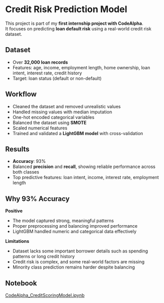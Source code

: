 # Credit Risk Prediction Model

This project is part of my **first internship project with CodeAlpha**.  
It focuses on predicting **loan default risk** using a real-world credit risk dataset.

## Dataset
- Over **32,000 loan records**  
- Features: age, income, employment length, home ownership, loan intent, interest rate, credit history  
- Target: loan status (default or non-default)

## Workflow
- Cleaned the dataset and removed unrealistic values  
- Handled missing values with median imputation  
- One-hot encoded categorical variables  
- Balanced the dataset using **SMOTE**  
- Scaled numerical features  
- Trained and validated a **LightGBM model** with cross-validation

## Results
- **Accuracy**: 93%  
- Balanced **precision** and **recall**, showing reliable performance across both classes  
- Top predictive features: loan intent, income, interest rate, employment length

## Why 93% Accuracy
**Positive**  
- The model captured strong, meaningful patterns  
- Proper preprocessing and balancing improved performance  
- LightGBM handled numeric and categorical data effectively  

**Limitations**  
- Dataset lacks some important borrower details such as spending patterns or long credit history  
- Credit risk is complex, and some real-world factors are missing  
- Minority class prediction remains harder despite balancing

## Notebook
[CodeAlpha_CreditScoringModel.ipynb](https://github.com/KareemEzzaldin/CodeAlpha-Credit-Scoring-Model/blob/main/CodeAlpha_CreditScoringModel.ipynb)
